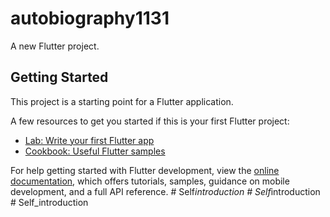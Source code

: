 # autobiography1131

A new Flutter project.

## Getting Started

This project is a starting point for a Flutter application.

A few resources to get you started if this is your first Flutter project:

- [Lab: Write your first Flutter app](https://docs.flutter.dev/get-started/codelab)
- [Cookbook: Useful Flutter samples](https://docs.flutter.dev/cookbook)

For help getting started with Flutter development, view the
[online documentation](https://docs.flutter.dev/), which offers tutorials,
samples, guidance on mobile development, and a full API reference.
#   S e l f _ i n t r o d u c t i o n  
 #   S e l f _ i n t r o d u c t i o n  
 #   S e l f _ i n t r o d u c t i o n  
 